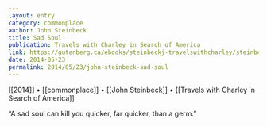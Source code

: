 ```yaml
---
layout: entry
category: commonplace
author: John Steinbeck
title: Sad Soul
publication: Travels with Charley in Search of America
link: https://gutenberg.ca/ebooks/steinbeckj-travelswithcharley/steinbeckj-travelswithcharley-00-h.html
date: 2014-05-23
permalink: 2014/05/23/john-steinbeck-sad-soul
---
```


[[2014]] • [[commonplace]] • [[John Steinbeck]] • [[Travels with Charley in Search of America]]

“A sad soul can kill you quicker, far quicker, than a germ.”